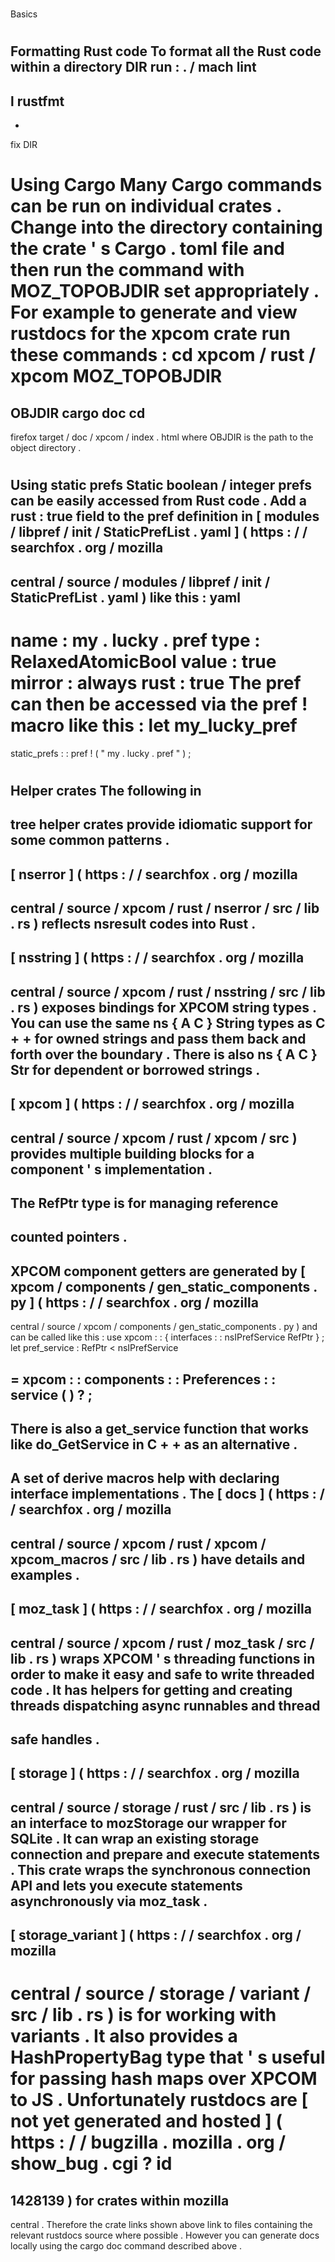 #
Basics
#
#
Formatting
Rust
code
To
format
all
the
Rust
code
within
a
directory
DIR
run
:
.
/
mach
lint
-
l
rustfmt
-
-
fix
DIR
#
#
Using
Cargo
Many
Cargo
commands
can
be
run
on
individual
crates
.
Change
into
the
directory
containing
the
crate
'
s
Cargo
.
toml
file
and
then
run
the
command
with
MOZ_TOPOBJDIR
set
appropriately
.
For
example
to
generate
and
view
rustdocs
for
the
xpcom
crate
run
these
commands
:
cd
xpcom
/
rust
/
xpcom
MOZ_TOPOBJDIR
=
OBJDIR
cargo
doc
cd
-
firefox
target
/
doc
/
xpcom
/
index
.
html
where
OBJDIR
is
the
path
to
the
object
directory
.
#
#
Using
static
prefs
Static
boolean
/
integer
prefs
can
be
easily
accessed
from
Rust
code
.
Add
a
rust
:
true
field
to
the
pref
definition
in
[
modules
/
libpref
/
init
/
StaticPrefList
.
yaml
]
(
https
:
/
/
searchfox
.
org
/
mozilla
-
central
/
source
/
modules
/
libpref
/
init
/
StaticPrefList
.
yaml
)
like
this
:
yaml
-
name
:
my
.
lucky
.
pref
type
:
RelaxedAtomicBool
value
:
true
mirror
:
always
rust
:
true
The
pref
can
then
be
accessed
via
the
pref
!
macro
like
this
:
let
my_lucky_pref
=
static_prefs
:
:
pref
!
(
"
my
.
lucky
.
pref
"
)
;
#
#
Helper
crates
The
following
in
-
tree
helper
crates
provide
idiomatic
support
for
some
common
patterns
.
-
[
nserror
]
(
https
:
/
/
searchfox
.
org
/
mozilla
-
central
/
source
/
xpcom
/
rust
/
nserror
/
src
/
lib
.
rs
)
reflects
nsresult
codes
into
Rust
.
-
[
nsstring
]
(
https
:
/
/
searchfox
.
org
/
mozilla
-
central
/
source
/
xpcom
/
rust
/
nsstring
/
src
/
lib
.
rs
)
exposes
bindings
for
XPCOM
string
types
.
You
can
use
the
same
ns
{
A
C
}
String
types
as
C
+
+
for
owned
strings
and
pass
them
back
and
forth
over
the
boundary
.
There
is
also
ns
{
A
C
}
Str
for
dependent
or
borrowed
strings
.
-
[
xpcom
]
(
https
:
/
/
searchfox
.
org
/
mozilla
-
central
/
source
/
xpcom
/
rust
/
xpcom
/
src
)
provides
multiple
building
blocks
for
a
component
'
s
implementation
.
-
The
RefPtr
type
is
for
managing
reference
-
counted
pointers
.
-
XPCOM
component
getters
are
generated
by
[
xpcom
/
components
/
gen_static_components
.
py
]
(
https
:
/
/
searchfox
.
org
/
mozilla
-
central
/
source
/
xpcom
/
components
/
gen_static_components
.
py
)
and
can
be
called
like
this
:
use
xpcom
:
:
{
interfaces
:
:
nsIPrefService
RefPtr
}
;
let
pref_service
:
RefPtr
<
nsIPrefService
>
=
xpcom
:
:
components
:
:
Preferences
:
:
service
(
)
?
;
-
There
is
also
a
get_service
function
that
works
like
do_GetService
in
C
+
+
as
an
alternative
.
-
A
set
of
derive
macros
help
with
declaring
interface
implementations
.
The
[
docs
]
(
https
:
/
/
searchfox
.
org
/
mozilla
-
central
/
source
/
xpcom
/
rust
/
xpcom
/
xpcom_macros
/
src
/
lib
.
rs
)
have
details
and
examples
.
-
[
moz_task
]
(
https
:
/
/
searchfox
.
org
/
mozilla
-
central
/
source
/
xpcom
/
rust
/
moz_task
/
src
/
lib
.
rs
)
wraps
XPCOM
'
s
threading
functions
in
order
to
make
it
easy
and
safe
to
write
threaded
code
.
It
has
helpers
for
getting
and
creating
threads
dispatching
async
runnables
and
thread
-
safe
handles
.
-
[
storage
]
(
https
:
/
/
searchfox
.
org
/
mozilla
-
central
/
source
/
storage
/
rust
/
src
/
lib
.
rs
)
is
an
interface
to
mozStorage
our
wrapper
for
SQLite
.
It
can
wrap
an
existing
storage
connection
and
prepare
and
execute
statements
.
This
crate
wraps
the
synchronous
connection
API
and
lets
you
execute
statements
asynchronously
via
moz_task
.
-
[
storage_variant
]
(
https
:
/
/
searchfox
.
org
/
mozilla
-
central
/
source
/
storage
/
variant
/
src
/
lib
.
rs
)
is
for
working
with
variants
.
It
also
provides
a
HashPropertyBag
type
that
'
s
useful
for
passing
hash
maps
over
XPCOM
to
JS
.
Unfortunately
rustdocs
are
[
not
yet
generated
and
hosted
]
(
https
:
/
/
bugzilla
.
mozilla
.
org
/
show_bug
.
cgi
?
id
=
1428139
)
for
crates
within
mozilla
-
central
.
Therefore
the
crate
links
shown
above
link
to
files
containing
the
relevant
rustdocs
source
where
possible
.
However
you
can
generate
docs
locally
using
the
cargo
doc
command
described
above
.
